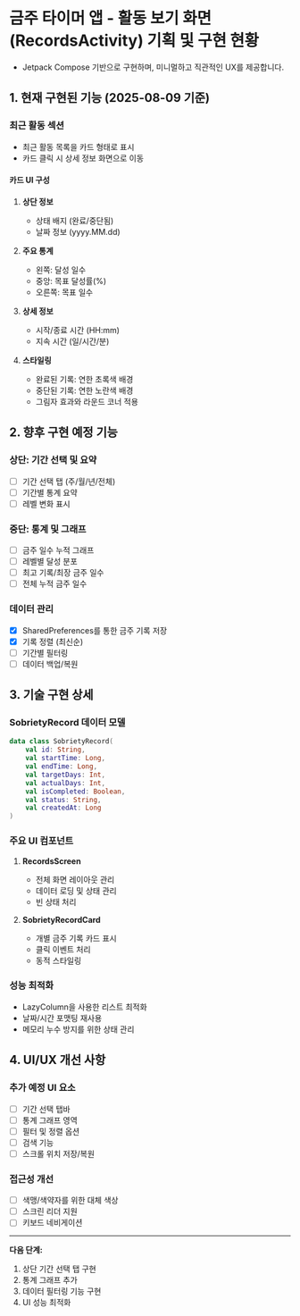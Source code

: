 # 금주 타이머 앱 - 활동 보기 화면(RecordsActivity) 기획 및 구현 현황
- Jetpack Compose 기반으로 구현하며, 미니멀하고 직관적인 UX를 제공합니다.

## 1. 현재 구현된 기능 (2025-08-09 기준)

### 최근 활동 섹션
- 최근 활동 목록을 카드 형태로 표시
- 카드 클릭 시 상세 정보 화면으로 이동

#### 카드 UI 구성
1. **상단 정보**
   - 상태 배지 (완료/중단됨)
   - 날짜 정보 (yyyy.MM.dd)

2. **주요 통계**
   - 왼쪽: 달성 일수
   - 중앙: 목표 달성률(%)
   - 오른쪽: 목표 일수

3. **상세 정보**
   - 시작/종료 시간 (HH:mm)
   - 지속 시간 (일/시간/분)

4. **스타일링**
   - 완료된 기록: 연한 초록색 배경
   - 중단된 기록: 연한 노란색 배경
   - 그림자 효과와 라운드 코너 적용

## 2. 향후 구현 예정 기능

### 상단: 기간 선택 및 요약
- [ ] 기간 선택 탭 (주/월/년/전체)
- [ ] 기간별 통계 요약
- [ ] 레벨 변화 표시

### 중단: 통계 및 그래프
- [ ] 금주 일수 누적 그래프
- [ ] 레벨별 달성 분포
- [ ] 최고 기록/최장 금주 일수
- [ ] 전체 누적 금주 일수

### 데이터 관리
- [x] SharedPreferences를 통한 금주 기록 저장
- [x] 기록 정렬 (최신순)
- [ ] 기간별 필터링
- [ ] 데이터 백업/복원

## 3. 기술 구현 상세

### SobrietyRecord 데이터 모델
```kotlin
data class SobrietyRecord(
    val id: String,
    val startTime: Long,
    val endTime: Long,
    val targetDays: Int,
    val actualDays: Int,
    val isCompleted: Boolean,
    val status: String,
    val createdAt: Long
)
```

### 주요 UI 컴포넌트
1. **RecordsScreen**
   - 전체 화면 레이아웃 관리
   - 데이터 로딩 및 상태 관리
   - 빈 상태 처리

2. **SobrietyRecordCard**
   - 개별 금주 기록 카드 표시
   - 클릭 이벤트 처리
   - 동적 스타일링

### 성능 최적화
- LazyColumn을 사용한 리스트 최적화
- 날짜/시간 포맷팅 재사용
- 메모리 누수 방지를 위한 상태 관리

## 4. UI/UX 개선 사항

### 추가 예정 UI 요소
- [ ] 기간 선택 탭바
- [ ] 통계 그래프 영역
- [ ] 필터 및 정렬 옵션
- [ ] 검색 기능
- [ ] 스크롤 위치 저장/복원

### 접근성 개선
- [ ] 색맹/색약자를 위한 대체 색상
- [ ] 스크린 리더 지원
- [ ] 키보드 네비게이션

---

**다음 단계:**
1. 상단 기간 선택 탭 구현
2. 통계 그래프 추가
3. 데이터 필터링 기능 구현
4. UI 성능 최적화
